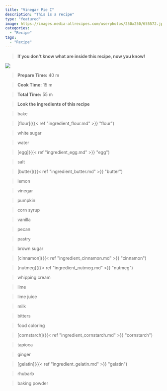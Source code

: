 ```yaml
---
title: "Vinegar Pie I"
description: "This is a recipe"
type: "featured"
image: https://images.media-allrecipes.com/userphotos/250x250/655572.jpg
categories: 
  - "Recipe"
tags: 
  - "Recipe"
---
```



>**If you don't know what are inside this recipe, now you know!**

![](../images/Recipes-Banner.jpg)
> **Prepare Time:** 40 m


> **Cook Time:** 15 m


> **Total Time:** 55 m

> **Look the ingredients of this recipe**

> bake

> [flour]({{< ref "ingredient_flour.md" >}} "flour")

> white sugar

> water

> [egg]({{< ref "ingredient_egg.md" >}} "egg")

> salt

> [butter]({{< ref "ingredient_butter.md" >}} "butter")

> lemon

> vinegar

> pumpkin

> corn syrup

> vanilla

> pecan

> pastry

> brown sugar

> [cinnamon]({{< ref "ingredient_cinnamon.md" >}} "cinnamon")

> [nutmeg]({{< ref "ingredient_nutmeg.md" >}} "nutmeg")

> whipping cream

> lime

> lime juice

> milk

> bitters

> food coloring

> [cornstarch]({{< ref "ingredient_cornstarch.md" >}} "cornstarch")

> tapioca

> ginger

> [gelatin]({{< ref "ingredient_gelatin.md" >}} "gelatin")

> rhubarb

> baking powder

